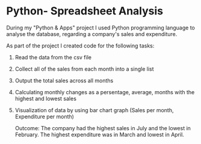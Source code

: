 # Python- Spreadsheet Analysis 

During my "Python & Apps" project I used Python programming language to analyse the database, regarding a company's sales and expenditure.

As part of the project I created code for the following tasks:
1. Read the data from the csv file
2. Collect all of the sales from each month into a single list
3. Output the total sales across all months
4. Calculating monthly changes as a persentage, average, months with the highest and lowest sales
5. Visualization of data by using bar chart graph (Sales per month, Expenditure per month)
   
   Outcome: The company had the highest sales in July and the lowest in February.
            The highest expenditure was in March and lowest in April.
